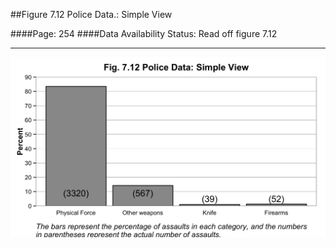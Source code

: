 ##Figure 7.12 Police Data.: Simple View

####Page: 254
####Data Availability Status: Read off figure 7.12
***
![`Police Data.: Simple View`](fig07-12_police-data-simple-view.png)


